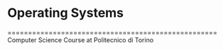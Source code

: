 # Operating Systems
===================================================
Computer Science Course at Politecnico di Torino
